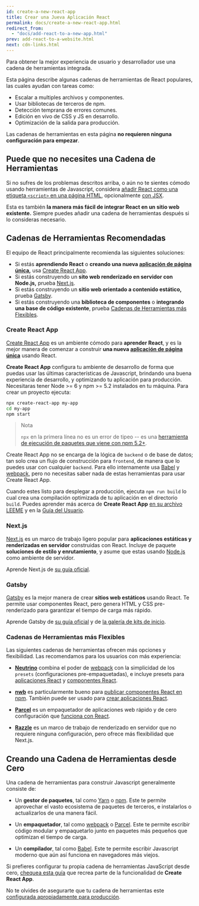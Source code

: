 ```yaml
---
id: create-a-new-react-app
title: Crear una Jueva Aplicación React
permalink: docs/create-a-new-react-app.html
redirect_from:
  - "docs/add-react-to-a-new-app.html"
prev: add-react-to-a-website.html
next: cdn-links.html
---
```


Para obtener la mejor experiencia de usuario y desarrollador use una cadena de herramientas integrada.

Esta página describe algunas cadenas de herramientas de React populares, las cuales ayudan con tareas como:

* Escalar a multiples archivos y componentes.
* Usar bibliotecas de terceros de npm.
* Detección temprana de errores comunes.
* Edición en vivo de CSS y JS en desarrollo.
* Optimización de la salida para producción.

Las cadenas de herramientas en esta página **no requieren ninguna configuración para empezar**.


## Puede que no necesites una Cadena de Herramientas

Si no sufres de los problemas descritos arriba, o aún no te sientes cómodo usando herramientas de Javascript, considera [añadir React como una etiqueta `<script>` en una página HTML](/docs/add-react-to-a-website.html), opcionalmente [con JSX](/docs/add-react-to-a-website.html#optional-try-react-with-jsx).

Esta es también **la manera más fácil de integrar React en un sitio web existente.** Siempre puedes añadir una cadena de herramientas después si lo consideras necesario.

## Cadenas de Herramientas Recomendadas

El equipo de React principalmente recomienda las siguientes soluciones:

- Si estás **aprendiendo React** o **creando una nueva [aplicación de página única](/docs/glossary.html#single-page-application),** usa [Create React App](#create-react-app).
- Si estás construyendo un **sito web renderizado en servidor con Node.js,** prueba [Next.js](#nextjs).
- Si estás construyendo un **sitio web orientado a contenido estático,** prueba [Gatsby](#gatsby).
- Si estás construyendo una **biblioteca de componentes** o **integrando una base de código existente**, prueba [Cadenas de Herramientas más Flexibles](#cadenas-de-herramientas-ms-flexibles).

### Create React App

[Create React App](http://github.com/facebookincubator/create-react-app) es un ambiente cómodo para **aprender React**, y es la mejor manera de comenzar a construir **una nueva [aplicación de página única](/docs/glossary.html#single-page-application)** usando React.

**Create React App** configura tu ambiente de desarrollo de forma que puedas usar las últimas características de Javascript, brindando una buena experiencia de desarrollo, y optimizando tu aplicación para producción. Necesitaras tener Node >= 6 y npm >= 5.2 instalados en tu máquina. Para crear un proyecto ejecuta:

```bash
npx create-react-app my-app
cd my-app
npm start
```

>Nota
>
>`npx` en la primera línea no es un error de tipeo -- es una [herramienta de ejecución de paquetes que viene con npm 5.2+](https://medium.com/@maybekatz/introducing-npx-an-npm-package-runner-55f7d4bd282b).

Create React App no se encarga de la lógica de `backend` o de base de datos; tan solo crea un flujo de construcción para `frontend`, de manera que lo puedes usar con cualquier `backend`. Para ello internamente usa [Babel](http://babeljs.io/) y [webpack](https://webpack.js.org/), pero no necesitas saber nada de estas herramientas para usar Create React App.

Cuando estes listo para desplegar a producción, ejecuta `npm run build` lo cual crea una compilación optimizada de tu aplicación en el directorio `build`. Puedes aprender más acerca de **Create React App** [en su archivo LEEME](https://github.com/facebookincubator/create-react-app#create-react-app-) y en la [Guía del Usuario](https://github.com/facebookincubator/create-react-app/blob/master/packages/react-scripts/template/README.md#table-of-contents).

### Next.js

[Next.js](https://nextjs.org/) es un marco de trabajo ligero popular para **aplicaciones estáticas y renderizadas en servidor** construidas con React. Incluye de paquete **soluciones de estilo y enrutamiento**, y asume que estas usando [Node.js](https://nodejs.org/) como ambiente de servidor.
 
Aprende Next.js de [su guía oficial](https://nextjs.org/learn/).

### Gatsby

[Gatsby](https://www.gatsbyjs.org/) es la mejor manera de crear **sitios web estáticos** usando React. Te permite usar componentes React, pero genera HTML y CSS pre-renderizado para garantizar el tiempo de carga más rápido.
 
Aprende Gatsby de [su guía oficial](https://www.gatsbyjs.org/docs/) y de [la galería de kits de inicio](https://www.gatsbyjs.org/docs/gatsby-starters/).

### Cadenas de Herramientas más Flexibles

Las siguientes cadenas de herramientas ofrecen más opciones y flexibilidad. Las recomendamos para los usuarios con más experiencia:


- **[Neutrino](https://neutrinojs.org/)** combina el poder de [webpack](https://webpack.js.org/) con la simplicidad de los `presets` (configuraciones pre-empaquetadas), e incluye presets para [aplicaciones React](https://neutrinojs.org/packages/react/) y [componentes React](https://neutrinojs.org/packages/react-components/).

- **[nwb](https://github.com/insin/nwb)** es particularmente bueno para [publicar componentes React en npm](https://github.com/insin/nwb/blob/master/docs/guides/ReactComponents.md#developing-react-components-and-libraries-with-nwb). También puede ser usado para [crear aplicaciones React](https://github.com/insin/nwb/blob/master/docs/guides/ReactApps.md#developing-react-apps-with-nwb). 

- **[Parcel](https://parceljs.org/)** es un empaquetador de aplicaciones web rápido y de cero configuración que [funciona con React](https://parceljs.org/recipes.html#react).

- **[Razzle](https://github.com/jaredpalmer/razzle)** es un marco de trabajo de renderizado en servidor que no requiere ninguna configuración, pero ofrece más flexibilidad que Next.js.

## Creando una Cadena de Herramientas desde Cero

Una cadena de herramientas para construir Javascript generalmente consiste de:

* Un **gestor de paquetes**, tal como [Yarn](https://yarnpkg.com/) o [npm](https://www.npmjs.com/). Este te permite aprovechar el vasto ecosistema de paquetes de terceros, e instalarlos o actualizarlos de una manera fácil.

* Un **empaquetador**, tal como [webpack](https://webpack.js.org/) o [Parcel](https://parceljs.org/). Este te permite escribir código modular y empaquetarlo junto en paquetes más pequeños que optimizan el tiempo de carga.

* Un **compilador**, tal como [Babel](http://babeljs.io/). Este te permite escribir Javascript moderno que aún así funciona en navegadores más viejos.

Si prefieres configurar tu propia cadena de herramientas JavaScript desde cero, [chequea esta guía](https://blog.usejournal.com/creating-a-react-app-from-scratch-f3c693b84658) que recrea parte de la funcionalidad de **Create React App**.

No te olvides de asegurarte que tu cadena de herramientas este [configurada apropiadamente para producción](/docs/optimizing-performance.html#use-the-production-build).
